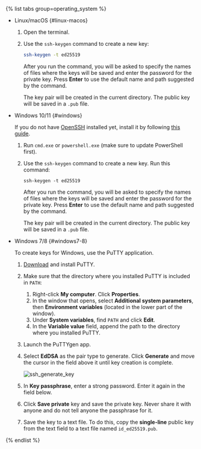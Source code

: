 {% list tabs group=operating_system %}

- Linux/macOS {#linux-macos}

   1. Open the terminal.
   1. Use the `ssh-keygen` command to create a new key:

      ```bash
      ssh-keygen -t ed25519
      ```

      After you run the command, you will be asked to specify the names of files where the keys will be saved and enter the password for the private key. Press **Enter** to use the default name and path suggested by the command.

      The key pair will be created in the current directory. The public key will be saved in a `.pub` file.

- Windows 10/11 {#windows}

   If you do not have [OpenSSH](https://en.wikipedia.org/wiki/OpenSSH) installed yet, install it by following [this guide](https://learn.microsoft.com/en-us/windows-server/administration/openssh/openssh_install_firstuse?tabs=gui).

   1. Run `cmd.exe` or `powershell.exe` (make sure to update PowerShell first).
   1. Use the `ssh-keygen` command to create a new key. Run this command:

      ```shell
      ssh-keygen -t ed25519
      ```

      After you run the command, you will be asked to specify the names of files where the keys will be saved and enter the password for the private key. Press **Enter** to use the default name and path suggested by the command.

      The key pair will be created in the current directory. The public key will be saved in a `.pub` file.

- Windows 7/8 {#windows7-8}

   To create keys for Windows, use the PuTTY application.
   1. [Download](https://www.putty.org) and install PuTTY.
   1. Make sure that the directory where you installed PuTTY is included in `PATH`:
      1. Right-click **My computer**. Click **Properties**.
      1. In the window that opens, select **Additional system parameters**, then **Environment variables** (located in the lower part of the window).
      1. Under **System variables**, find `PATH` and click **Edit**.
      1. In the **Variable value** field, append the path to the directory where you installed PuTTY.
   1. Launch the PuTTYgen app.
   1. Select **EdDSA** as the pair type to generate. Click **Generate** and move the cursor in the field above it until key creation is complete.

      ![ssh_generate_key](../_assets/compute/ssh-putty/ssh_generate_key.png)

   1. In **Key passphrase**, enter a strong password. Enter it again in the field below.
   1. Click **Save private** key and save the private key. Never share it with anyone and do not tell anyone the passphrase for it.
   1. Save the key to a text file. To do this, copy the **single-line** public key from the text field to a text file named `id_ed25519.pub`.

{% endlist %}
